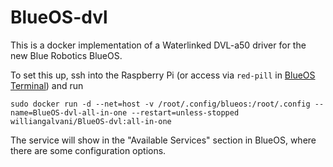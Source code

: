 # BlueOS-dvl

This is a docker implementation of a Waterlinked DVL-a50 driver for the new Blue Robotics BlueOS.

To set this up, ssh into the Raspberry Pi (or access via `red-pill` in [BlueOS Terminal](https://docs.bluerobotics.com/ardusub-zola/software/onboard/BlueOS-1.0/advanced-usage/#terminal)) and run

`sudo docker run -d --net=host -v /root/.config/blueos:/root/.config --name=BlueOS-dvl-all-in-one --restart=unless-stopped williangalvani/BlueOS-dvl:all-in-one
`

The service will show in the "Available Services" section in BlueOS, where there are some configuration options.

